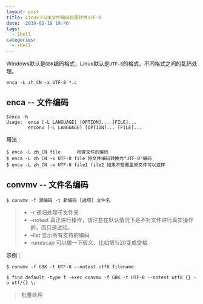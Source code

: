 ```yaml
---
layout: post
title: Linux下GBK文件编码批量转换UTF-8
date: '2019-02-18 19:46'
tags:
  - Shell
categories:
  - shell
---
```


Windows默认是`GBK`编码格式，Linux默认是`UTF-8`的格式，不同格式之间的乱码处理。

``` shell
enca -L zh_CN -x UTF-8 *.c
```

<!--more-->

## enca -- 文件编码

``` shell
$enca -h
Usage:  enca [-L LANGUAGE] [OPTION]... [FILE]...
        enconv [-L LANGUAGE] [OPTION]... [FILE]...
```

用法：
``` shell
$ enca -L zh_CN file      检查文件的编码
$ enca -L zh_CN -x UTF-8 file 将文件编码转换为"UTF-8"编码
$ enca -L zh_CN -x UTF-8 file1 file2 如果不想覆盖原文件可以这样
```

## convmv -- 文件名编码

``` shell
$ convmv -f 源编码 -t 新编码 [选项] 文件名
```
> - -r 递归处理子文件夹
> - –notest 真正进行操作，请注意在默认情况下是不对文件进行真实操作的，而只是试验。
> - –list 显示所有支持的编码
> - –unescap 可以做一下转义，比如把%20变成空格

示例：
``` shell
$ convmv -f GBK -t UTF-8 --notest utf8 filename
```

``` shell
$ find default -type f -exec convmv -f GBK -t UTF-8 --notest utf8 {} -o utf/{} \;
```
> 批量处理
